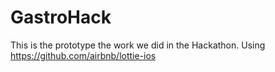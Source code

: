 # GastroHack
This is the prototype the work we did in the Hackathon.
Using https://github.com/airbnb/lottie-ios
